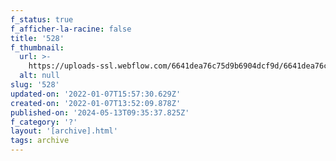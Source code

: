 ```yaml
---
f_status: true
f_afficher-la-racine: false
title: '528'
f_thumbnail:
  url: >-
    https://uploads-ssl.webflow.com/6641dea76c75d9b6904dcf9d/6641dea76c75d9b6904dd38b_528.jpg
  alt: null
slug: '528'
updated-on: '2022-01-07T15:57:30.629Z'
created-on: '2022-01-07T13:52:09.878Z'
published-on: '2024-05-13T09:35:37.825Z'
f_category: '?'
layout: '[archive].html'
tags: archive
---
```



